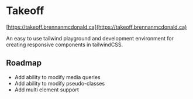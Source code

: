 # Takeoff

[https://takeoff.brennanmcdonald.ca](https://takeoff.brennanmcdonald.ca)

An easy to use tailwind playground and development environment for creating responsive components in tailwindCSS.

## Roadmap

- Add ability to modify media queries
- Add ability to modify pseudo-classes
- Add multi element support
